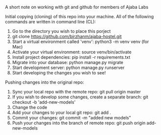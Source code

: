 A short note on working with git and github for members of Ajaba Labs

Initial copying (cloning) of this repo into your machine. All of the following commands
are written in command line (CL):
1. Go to the directory you wish to place this porject
2. git clone https://github.com/birzhanm/ajaba-hostel.git
3. Start a virtual environment called 'venv': python3 -m venv venv (for Mac)
4. Activate your virtual environment: source venv/bin/activate
5. Install project dependencies: pip install -r requirements.txt
6. Migrate into your database: python manage.py migrate
7. Start development server: python manage.py runserver
8. Start developing the changes you wish to see!

Pushing changes into the original repo:
1. Sync your local repo with the remote repo: git pull origin master
2. If you wish to develop some changes, create a separate branch: git checkout -b 'add-new-models'
3. Change the code
4. Add your changes to your local git repo: git add .
5. Commit your changes: git commit -m "added new models"
6. Push your changes into the branch of remote repo: git push origin add-new-models
